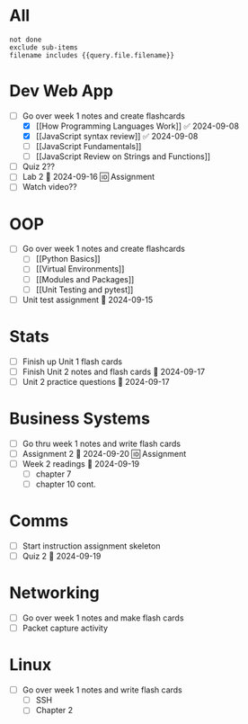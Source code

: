 # All
```tasks
not done
exclude sub-items
filename includes {{query.file.filename}}
```

# Dev Web App
- [ ] Go over week 1 notes and create flashcards
	- [x] [[How Programming Languages Work]] ✅ 2024-09-08
	- [x] [[JavaScript syntax review]] ✅ 2024-09-08
	- [ ] [[JavaScript Fundamentals]]
	- [ ] [[JavaScript Review on Strings and Functions]]
- [ ] Quiz 2??
- [ ] Lab 2 📅 2024-09-16 🆔 Assignment
- [ ] Watch video??
# OOP
- [ ] Go over week 1 notes and create flashcards
	- [ ] [[Python Basics]]
	- [ ] [[Virtual Environments]]
	- [ ] [[Modules and Packages]]
	- [ ] [[Unit Testing and pytest]]
- [ ] Unit test assignment 📅 2024-09-15 
# Stats
- [ ] Finish up Unit 1 flash cards
- [ ] Finish Unit 2 notes and flash cards 📅 2024-09-17
- [ ] Unit 2 practice questions 📅 2024-09-17 
# Business Systems
- [ ] Go thru week 1 notes and write flash cards
- [ ] Assignment 2 📅 2024-09-20 🆔 Assignment
- [ ] Week 2 readings 📅 2024-09-19 
	- [ ] chapter 7
	- [ ] chapter 10 cont.
# Comms
- [ ] Start instruction assignment skeleton
- [ ] Quiz 2 📅 2024-09-19 
# Networking
- [ ] Go over week 1 notes and make flash cards
- [ ] Packet capture activity
# Linux
- [ ] Go over week 1 notes and write flash cards
	- [ ] SSH
	- [ ] Chapter 2
